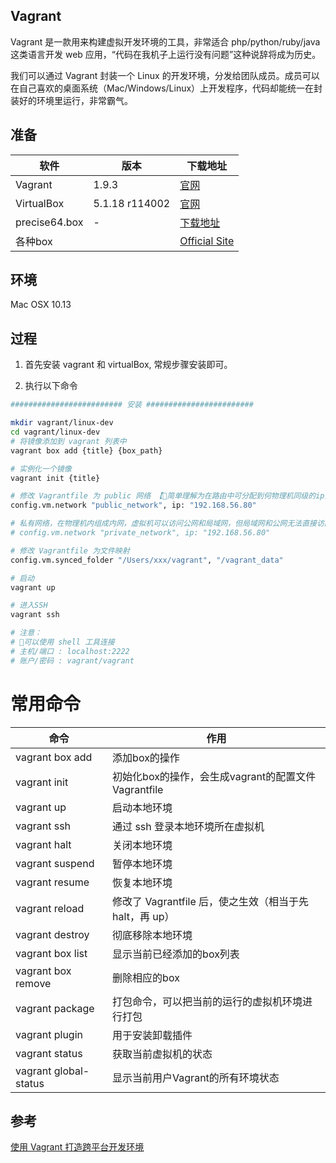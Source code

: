 ## Vagrant

Vagrant 是一款用来构建虚拟开发环境的工具，非常适合 php/python/ruby/java 这类语言开发 web 应用，“代码在我机子上运行没有问题”这种说辞将成为历史。

我们可以通过 Vagrant 封装一个 Linux 的开发环境，分发给团队成员。成员可以在自己喜欢的桌面系统（Mac/Windows/Linux）上开发程序，代码却能统一在封装好的环境里运行，非常霸气。

## 准备
|软件|版本|下载地址|
|-|-|-|
|Vagrant|1.9.3|[官网](https://www.vagrantup.com/downloads.html)|
|VirtualBox| 5.1.18 r114002|[官网](https://www.virtualbox.org/wiki/Downloads)|
|precise64.box|-|[下载地址](http://files.vagrantup.com/precise64.box)|
|各种box||[Official Site](http://www.vagrantbox.es/)|

## 环境
Mac OSX 10.13

## 过程
1. 首先安装 vagrant 和 virtualBox, 常规步骤安装即可。

2. 执行以下命令

```bash
######################### 安装 ########################

mkdir vagrant/linux-dev
cd vagrant/linux-dev
# 将镜像添加到 vagrant 列表中
vagrant box add {title} {box_path}

# 实例化一个镜像
vagrant init {title}

# 修改 Vagrantfile 为 public 网络 【简单理解为在路由中可分配到何物理机同级的ip】
config.vm.network "public_network", ip: "192.168.56.80"

# 私有网络，在物理机内组成内网，虚拟机可以访问公网和局域网，但局域网和公网无法直接访问虚拟机网
# config.vm.network "private_network", ip: "192.168.56.80"

# 修改 Vagrantfile 为文件映射
config.vm.synced_folder "/Users/xxx/vagrant", "/vagrant_data"

# 启动
vagrant up

# 进入SSH 
vagrant ssh

# 注意：
# 可以使用 shell 工具连接
# 主机/端口 : localhost:2222
# 账户/密码 : vagrant/vagrant

```
# 常用命令

|命令|作用|
|-|-|
|vagrant box add|添加box的操作|
|vagrant init|初始化box的操作，会生成vagrant的配置文件Vagrantfile|
|vagrant up|启动本地环境|
|vagrant ssh|通过 ssh 登录本地环境所在虚拟机|
|vagrant halt|关闭本地环境|
|vagrant suspend|暂停本地环境|
|vagrant resume|恢复本地环境|
|vagrant reload|修改了 Vagrantfile 后，使之生效（相当于先 halt，再 up）|
|vagrant destroy|彻底移除本地环境|
|vagrant box list|显示当前已经添加的box列表|
|vagrant box remove|删除相应的box|
|vagrant package|打包命令，可以把当前的运行的虚拟机环境进行打包|
|vagrant plugin|用于安装卸载插件|
|vagrant status|获取当前虚拟机的状态|
|vagrant global-status|显示当前用户Vagrant的所有环境状态|

## 参考
[使用 Vagrant 打造跨平台开发环境](https://segmentfault.com/a/1190000000264347)